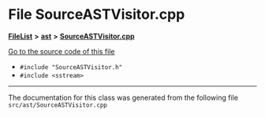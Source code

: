 

# File SourceASTVisitor.cpp



[**FileList**](files.md) **>** [**ast**](dir_203e5988f1ed315d29383d699972de6f.md) **>** [**SourceASTVisitor.cpp**](SourceASTVisitor_8cpp.md)

[Go to the source code of this file](SourceASTVisitor_8cpp_source.md)



* `#include "SourceASTVisitor.h"`
* `#include <sstream>`


































































------------------------------
The documentation for this class was generated from the following file `src/ast/SourceASTVisitor.cpp`

